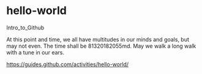 # hello-world
Intro_to_Github

At this point and time, we all have multitudes in our minds and goals, but may not even. The time shall be 81320182055md.
May we walk a long walk with a tune in our ears.

https://guides.github.com/activities/hello-world/
